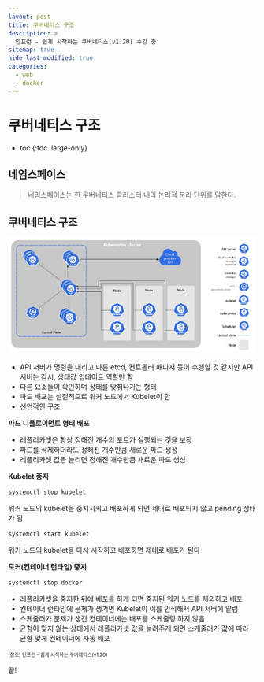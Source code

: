 ```yaml
---
layout: post
title: 쿠버네티스 구조
description: >
  인프런 - 쉽게 시작하는 쿠버네티스(v1.20) 수강 중
sitemap: true
hide_last_modified: true
categories:
  - web
  - docker
---
```


# 쿠버네티스 구조

* toc
{:toc .large-only}

## 네임스페이스

> 네임스페이스는 한 쿠버네티스 클러스터 내의 논리적 분리 단위를 말한다.

## 쿠버네티스 구조

![그림1](/assets/img/docker/kubernetes_structure.JPG)

- API 서버가 명령을 내리고 다른 etcd, 컨트롤러 매니저 등이 수행할 것 같지만 API 서버는 감시, 상태값 업데이트 역할만 함
- 다른 요소들이 확인하며 상태를 맞춰나가는 형태
- 파드 배포는 실질적으로 워커 노드에서 Kubelet이 함
- 선언적인 구조

__파드 디플로이먼트 형태 배포__

- 레플리카셋은 항상 정해진 개수의 포트가 실행되는 것을 보장
- 파드를 삭제하더라도 정해진 개수만큼 새로운 파드 생성
- 레플리카셋 값을 늘리면 정해진 개수만큼 새로운 파드 생성

__Kubelet 중지__

```cmd
systemctl stop kubelet
```
워커 노드의 kubelet을 중지시키고 배포하게 되면 제대로 배포되지 않고 pending 상태가 됨

```cmd
systemctl start kubelet
```
워커 노드의 kubelet을 다시 시작하고 배포하면 제대로 배포가 된다

__도커(컨테이너 런타임) 중지__

```cmd
systemctl stop docker
```
- 레플리카셋을 중지한 뒤에 배포를 하게 되면 중지된 워커 노드를 제외하고 배포
- 컨테이너 런타임에 문제가 생기면 Kubelet이 이를 인식해서 API 서버에 알림
- 스케줄러가 문제가 생긴 컨테이너에는 배포를 스케줄링 하지 않음
- 균형이 맞지 않는 상태에서 레플리카셋 값을 늘려주게 되면 스케줄러가 값에 따라 균형 맞게 컨테이너에 자동 배포


<span style="font-size:70%">[참조] 인프런 - 쉽게 시작하는 쿠버네티스(v1.20)

끝!
